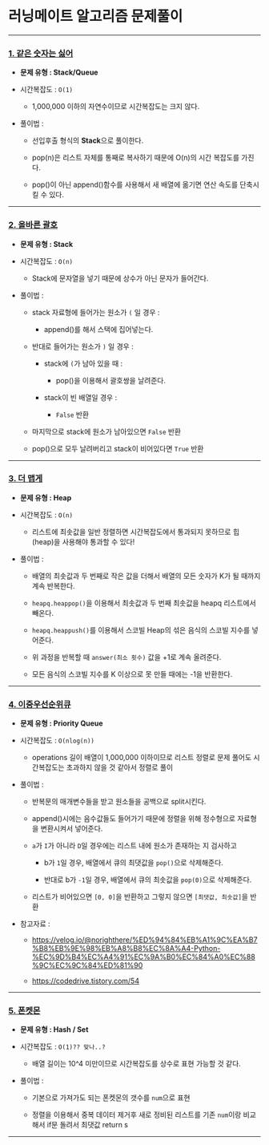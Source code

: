 # 러닝메이트 알고리즘 문제풀이

---

### [1. 같은 숫자는 싫어](https://school.programmers.co.kr/learn/courses/30/lessons/12906)

- **문제 유형 : Stack/Queue**

- 시간복잡도 : `O(1)`

  - 1,000,000 이하의 자연수이므로 시간복잡도는 크지 않다.

- 풀이법 :

  - 선입후출 형식의 **Stack**으로 풀이한다.

  - pop(n)은 리스트 자체를 통째로 복사하기 때문에 O(n)의 시간 복잡도를 가진다.

  - pop()이 아닌 append()함수를 사용해서 새 배열에 옮기면 연산 속도를 단축시킬 수 있다.

---

### [2. 올바른 괄호](https://school.programmers.co.kr/learn/courses/30/lessons/12909)

- **문제 유형 : Stack**

- 시간복잡도 : `O(n)`

  - Stack에 문자열을 넣기 때문에 상수가 아닌 문자가 들어간다.

- 풀이법 :

  - stack 자료형에 들어가는 원소가 `(` 일 경우 :

    - append()를 해서 스택에 집어넣는다.

  - 반대로 들어가는 원소가 `)` 일 경우 :

    - stack에 `(`가 남아 있을 때 :

      - pop()을 이용해서 괄호쌍을 날려준다.

    - stack이 빈 배열일 경우 :

      - `False` 반환

  - 마지막으로 stack에 원소가 남아있으면 `False` 반환

  - pop()으로 모두 날려버리고 stack이 비어있다면 `True` 반환

---

### [3. 더 맵게](https://school.programmers.co.kr/learn/courses/30/lessons/42626)

- **문제 유형 : Heap**

- 시간복잡도 : `O(n)`

  - 리스트에 최솟값을 일반 정렬하면 시간복잡도에서 통과되지 못하므로 힙(heap)을 사용해야 통과할 수 있다!

- 풀이법 :

  - 배열의 최솟값과 두 번째로 작은 값을 더해서 배열의 모든 숫자가 K가 될 때까지 계속 반복한다.

  - `heapq.heappop()`을 이용해서 최솟값과 두 번째 최솟값을 heapq 리스트에서 빼온다.

  - `heapq.heappush()`를 이용해서 스코빌 Heap의 섞은 음식의 스코빌 지수를 넣어준다.

  - 위 과정을 반복할 때 `answer(최소 횟수)` 값을 +1로 계속 올려준다.

  - 모든 음식의 스코빌 지수를 K 이상으로 못 만들 때에는 -1을 반환한다.

---

### [4. 이중우선순위큐](https://school.programmers.co.kr/learn/courses/30/lessons/42628)

- **문제 유형 : Priority Queue**

- 시간복잡도 : `O(nlog(n))`

  - operations 길이 배열이 1,000,000 이하이므로 리스트 정렬로 문제 풀어도 시간복잡도는 초과하지 않을 것 같아서 정렬로 풀이

- 풀이법 :

  - 반복문의 매개변수들을 받고 원소들을 공백으로 split시킨다.

  - append()시에는 음수값들도 들어가기 때문에 정렬을 위해 정수형으로 자료형을 변환시켜서 넣어준다.

  - `a`가 `I`가 아니라 `D`일 경우에는 리스트 내에 원소가 존재하는 지 검사하고

    - b가 `1`일 경우, 배열에서 큐의 최댓값을 `pop()`으로 삭제해준다.

    - 반대로 b가 `-1`일 경우, 배열에서 큐의 최솟값을 `pop(0)`으로 삭제해준다.

  - 리스트가 비어있으면 `[0, 0]`을 반환하고 그렇지 않으면 `[최댓값, 최솟값]`을 반환

- 참고자료 :

  - https://velog.io/@norighthere/%ED%94%84%EB%A1%9C%EA%B7%B8%EB%9E%98%EB%A8%B8%EC%8A%A4-Python-%EC%9D%B4%EC%A4%91%EC%9A%B0%EC%84%A0%EC%88%9C%EC%9C%84%ED%81%90

  - https://codedrive.tistory.com/54

---

### [5. 폰켓몬](https://school.programmers.co.kr/learn/courses/30/lessons/1845)

- **문제 유형 : Hash / Set**

- 시간복잡도 : `O(1)?? 맞나..?`

  - 배열 길이는 10^4 미만이므로 시간복잡도를 상수로 표현 가능할 것 같다.

- 풀이법 :

  - 기본으로 가져가도 되는 폰켓몬의 갯수를 `num`으로 표현

  - 정렬을 이용해서 중복 데이터 제거후 새로 정비된 리스트를 기존 `num`이랑 비교해서 if문 돌려서 최댓값 return
    s

---
